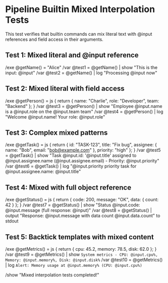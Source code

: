 # Pipeline Builtin Mixed Interpolation Tests

This test verifies that builtin commands can mix literal text with @input references and field access in their arguments.

## Test 1: Mixed literal and @input reference

/exe @getName() = "Alice"
/var @test1 = @getName() | show "This is the input: @input"
/var @test2 = @getName() | log "Processing @input now"

## Test 2: Mixed literal with field access

/exe @getPerson() = js { 
  return { 
    name: "Charlie", 
    role: "Developer",
    team: "Backend"
  }; 
}
/var @test3 = @getPerson() | show "Employee @input.name is a @input.role on the @input.team team"
/var @test4 = @getPerson() | log "Welcome @input.name! Your role: @input.role"

## Test 3: Complex mixed patterns

/exe @getTask() = js {
  return {
    id: "TASK-123",
    title: "Fix bug",
    assignee: { name: "Bob", email: "bob@example.com" },
    priority: "high"
  };
}
/var @test5 = @getTask() | show "Task @input.id: '@input.title' assigned to @input.assignee.name (@input.assignee.email) - Priority: @input.priority"
/var @test6 = @getTask() | log "@input.priority priority task for @input.assignee.name: @input.title"

## Test 4: Mixed with full object reference

/exe @getStatus() = js {
  return { code: 200, message: "OK", data: { count: 42 } };
}
/var @test7 = @getStatus() | show "Status @input.code: @input.message (full response: @input)"
/var @test8 = @getStatus() | output "Response: @input.message with data count @input.data.count" to stdout

## Test 5: Backtick templates with mixed content

/exe @getMetrics() = js {
  return { cpu: 45.2, memory: 78.5, disk: 62.0 };
}
/var @test9 = @getMetrics() | show `System metrics - CPU: @input.cpu%, Memory: @input.memory%, Disk: @input.disk%`
/var @test10 = @getMetrics() | log `Alert: Memory usage at @input.memory% (CPU: @input.cpu%)`

/show "Mixed interpolation tests completed!"